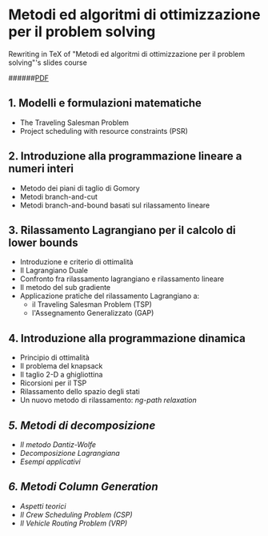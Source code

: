 # Metodi ed algoritmi di ottimizzazione per il problem solving

Rewriting in TeX of "Metodi ed algoritmi di ottimizzazione per il problem solving"'s slides course

######[PDF](Metodi.pdf)

## 1. Modelli e formulazioni matematiche
   * The Traveling Salesman Problem
   * Project scheduling with resource constraints (PSR)

## 2. Introduzione alla programmazione lineare a numeri interi
  * Metodo dei piani di taglio di Gomory
  * Metodi branch-and-cut
  * Metodi branch-and-bound basati sul rilassamento lineare

## 3. Rilassamento Lagrangiano per il calcolo di lower bounds
  * Introduzione e criterio di ottimalità
  * Il Lagrangiano Duale
  * Confronto fra rilassamento lagrangiano e rilassamento lineare
  * Il metodo del sub gradiente
  * Applicazione pratiche del rilassamento Lagrangiano a:
    - il Traveling Salesman Problem (TSP)
    - l'Assegnamento Generalizzato (GAP)

## 4. Introduzione alla programmazione dinamica
  * Principio di ottimalità
  * Il problema del knapsack
  * Il taglio 2-D a ghigliottina
  * Ricorsioni per il TSP
  * Rilassamento dello spazio degli stati
  * Un nuovo metodo di rilassamento: <i>ng-path relaxation<i/>

## 5. Metodi di decomposizione
  * Il metodo Dantiz-Wolfe
  * Decomposizione Lagrangiana
  * Esempi applicativi

## 6. Metodi Column Generation
  * Aspetti teorici
  * Il Crew Scheduling Problem (CSP)
  * Il Vehicle Routing Problem (VRP)

